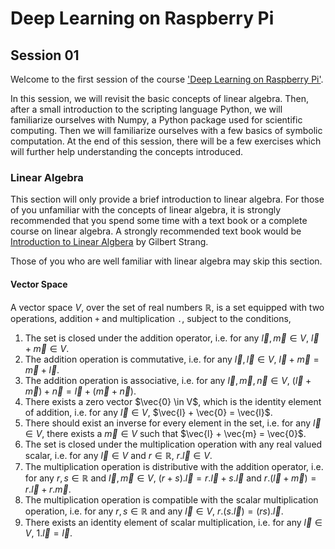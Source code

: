 # Deep Learning on Raspberry Pi

## Session 01

Welcome to the first session of the course ['Deep Learning on Raspberry Pi'](../README.md).

In this session, we will revisit the basic concepts of linear algebra. Then, after a small introduction to the scripting language Python, we will familiarize ourselves with Numpy, a Python package used for scientific computing. Then we will familiarize ourselves with a few basics of symbolic computation. At the end of this session, there will be a few exercises which will further help understanding the concepts introduced.

### Linear Algebra

This section will only provide a brief introduction to linear algebra. For those of you unfamiliar with the concepts of linear algebra, it is strongly recommended that you spend some time with a text book or a complete course on linear algebra. A strongly recommended text book would be [Introduction to Linear Algbera](math.mit.edu/~gs/linearalgebra/) by Gilbert Strang.

Those of you who are well familiar with linear algebra may skip this section.

#### Vector Space
A vector space $V$, over the set of real numbers $\mathbb{R}$, is a set equipped with two operations, addition `+` and multiplication `.`, subject to the conditions,
1. The set is closed under the addition operator, i.e. for any $\vec{l}, \vec{m} \in V$, $\vec{l} + \vec{m} \in V$.
2. The addition operation is commutative, i.e. for any $\vec{l}, \vec{l} \in V$, $\vec{l} + \vec{m} = \vec{m} + \vec{l}$.
3. The addition operation is associative, i.e. for any $\vec{l}, \vec{m}, \vec{n} \in V$, $(\vec{l} + \vec{m}) + \vec{n} = \vec{l} + (\vec{m} + \vec{n})$.
4. There exists a zero vector $\vec{0} \in V$, which is the identity element of addition, i.e. for any $\vec{l} \in V$, $\vec{l} + \vec{0} = \vec{l}$.
5. There should exist an inverse for every element in the set, i.e. for any $\vec{l} \in V$, there exists a $\vec{m} \in V$ such that $\vec{l} + \vec{m} = \vec{0}$.
6. The set is closed under the multiplication operation with any real valued scalar, i.e. for any $\vec{l} \in V$ and $r\in \mathbb{R}$, $r.\vec{l} \in V$.
7. The multiplication operation is distributive with the addition operator, i.e. for any $r, s \in \mathbb{R}$ and $\vec{l}, \vec{m} \in V$, $(r + s).\vec{l} = r.\vec{l} + s.\vec{l}$ and $r.(\vec{l} + \vec{m}) = r.\vec{l} + r.\vec{m}$.
8. The multiplication operation is compatible with the scalar multiplication operation, i.e. for any $r, s \in \mathbb{R}$ and any $\vec{l} \in V$, $r.(s.\vec{l}) = (rs).\vec{l}$.
9. There exists an identity element of scalar multiplication, i.e. for any $\vec{l} \in V$, $1.\vec{l} = \vec{l}$.
